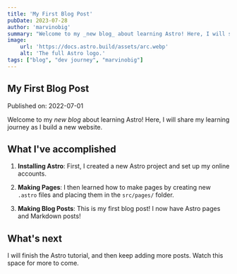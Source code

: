 ```yaml
---
title: 'My First Blog Post'
pubDate: 2023-07-28
author: 'marvinobig'
summary: "Welcome to my _new blog_ about learning Astro! Here, I will share my learning journey as I build a new website."
image:
    url: 'https://docs.astro.build/assets/arc.webp' 
    alt: 'The full Astro logo.'
tags: ["blog", "dev journey", "marvinobig"]
---
```


## My First Blog Post

Published on: 2022-07-01

Welcome to my _new blog_ about learning Astro! Here, I will share my learning journey as I build a new website.

## What I've accomplished

1. **Installing Astro**: First, I created a new Astro project and set up my online accounts.

2. **Making Pages**: I then learned how to make pages by creating new `.astro` files and placing them in the `src/pages/` folder.

3. **Making Blog Posts**: This is my first blog post! I now have Astro pages and Markdown posts!

## What's next

I will finish the Astro tutorial, and then keep adding more posts. Watch this space for more to come.


